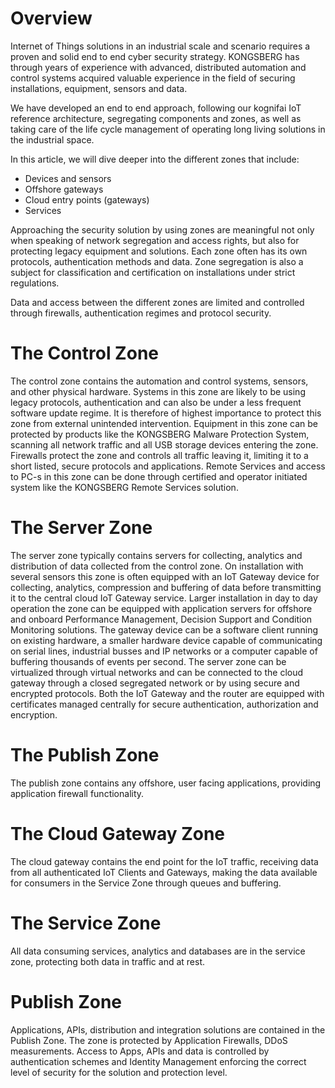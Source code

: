 # Overview
Internet of Things solutions in an industrial scale and scenario requires a proven and solid end to end cyber security strategy. KONGSBERG has through years of experience with advanced, distributed automation and control systems acquired valuable experience in the field of securing installations, equipment, sensors and data.

We have developed an end to end approach, following our kognifai IoT reference architecture, segregating components and zones, as well as taking care of the life cycle management of operating long living solutions in the industrial space.

In this article, we will dive deeper into the different zones that include:
*	Devices and sensors
*	Offshore gateways
*	Cloud entry points (gateways)
*	Services

Approaching the security solution by using zones are meaningful not only when speaking of network segregation and access rights, but also for protecting legacy equipment and solutions. Each zone often has its own protocols, authentication methods and data. Zone segregation is also a subject for classification and certification on installations under strict regulations.

Data and access between the different zones are limited and controlled through firewalls, authentication regimes and protocol security.
 
# The Control Zone

The control zone contains the automation and control systems, sensors, and other physical hardware.
Systems in this zone are likely to be using legacy protocols, authentication and can also be under a less frequent software update regime. It is therefore of highest importance to protect this zone from external unintended intervention.
Equipment in this zone can be protected by products like the KONGSBERG Malware Protection System, scanning all network traffic and all USB storage devices entering the zone.
Firewalls protect the zone and controls all traffic leaving it, limiting it to a short listed, secure protocols and applications.
Remote Services and access to PC-s in this zone can be done through certified and operator initiated system like the KONGSBERG Remote Services solution.

# The Server Zone
The server zone typically contains servers for collecting, analytics and distribution of data collected from the control zone.
On installation with several sensors this zone is often equipped with an IoT Gateway device for collecting, analytics, compression and buffering of data before transmitting it to the central cloud IoT Gateway service.
Larger installation in day to day operation the zone can be equipped with application servers for offshore and onboard Performance Management, Decision Support and Condition Monitoring solutions.
The gateway device can be a software client running on existing hardware, a smaller hardware device capable of communicating on serial lines, industrial busses and IP networks or a computer capable of buffering thousands of events per second.
The server zone can be virtualized through virtual networks and can be connected to the cloud gateway through a closed segregated network or by using secure and encrypted protocols.
Both the IoT Gateway and the router are equipped with certificates managed centrally for secure authentication, authorization and encryption.

# The Publish Zone
The publish zone contains any offshore, user facing applications, providing application firewall functionality.

# The Cloud Gateway Zone
The cloud gateway contains the end point for the IoT traffic, receiving data from all authenticated IoT Clients and Gateways, making the data available for consumers in the Service Zone through queues and buffering.

# The Service Zone
All data consuming services, analytics and databases are in the service zone, protecting both data in traffic and at rest.

# Publish Zone
Applications, APIs, distribution and integration solutions are contained in the Publish Zone. The zone is protected by Application Firewalls, DDoS measurements. Access to Apps, APIs and data is controlled by authentication schemes and Identity Management enforcing the correct level of security for the solution and protection level.
